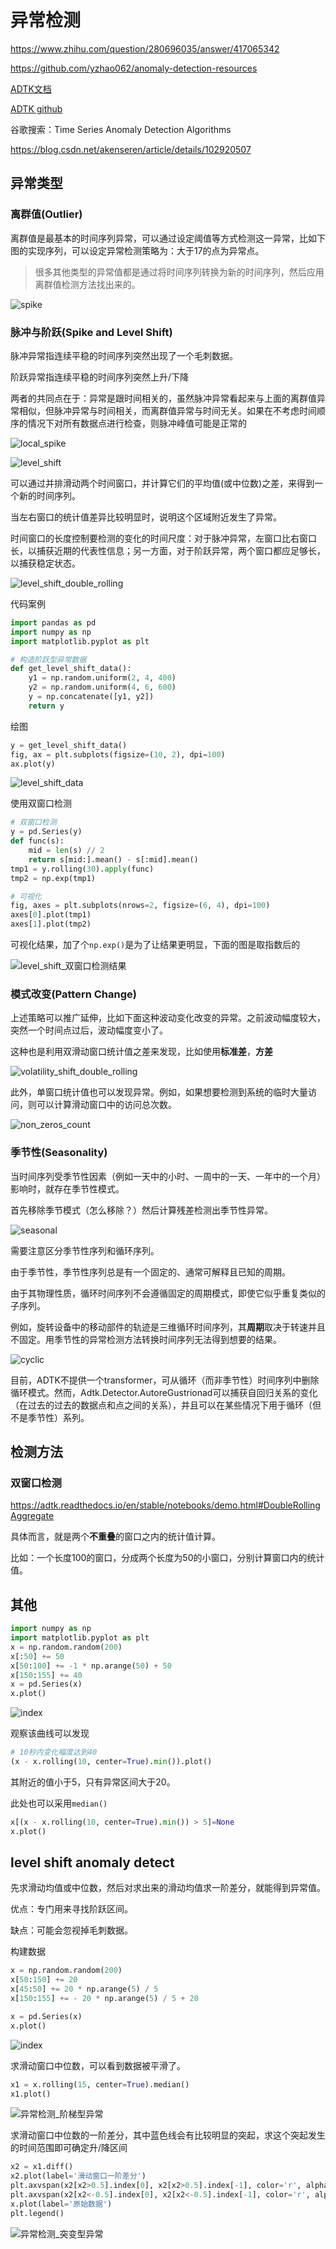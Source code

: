 # 异常检测

https://www.zhihu.com/question/280696035/answer/417065342

https://github.com/yzhao062/anomaly-detection-resources



[ADTK文档](https://adtk.readthedocs.io/en/stable/)

[ADTK github](https://github.com/odnura/adtk)

谷歌搜索：Time Series Anomaly Detection Algorithms

https://blog.csdn.net/akenseren/article/details/102920507

## 异常类型

### 离群值(Outlier)

离群值是最基本的时间序列异常，可以通过设定阈值等方式检测这一异常，比如下图的实现序列，可以设定异常检测策略为：大于17的点为异常点。

> 很多其他类型的异常值都是通过将时间序列转换为新的时间序列，然后应用离群值检测方法找出来的。

![spike](images/spike.png)

### 脉冲与阶跃(Spike and Level Shift)



脉冲异常指连续平稳的时间序列突然出现了一个毛刺数据。

阶跃异常指连续平稳的时间序列突然上升/下降

两者的共同点在于：异常是跟时间相关的，虽然脉冲异常看起来与上面的离群值异常相似，但脉冲异常与时间相关，而离群值异常与时间无关。如果在不考虑时间顺序的情况下对所有数据点进行检查，则脉冲峰值可能是正常的

![local_spike](images/local_spike.png)

![level_shift](images/level_shift.png)

可以通过并排滑动两个时间窗口，并计算它们的平均值(或中位数)之差，来得到一个新的时间序列。

当左右窗口的统计值差异比较明显时，说明这个区域附近发生了异常。

时间窗口的长度控制要检测的变化的时间尺度：对于脉冲异常，左窗口比右窗口长，以捕获近期的代表性信息；另一方面，对于阶跃异常，两个窗口都应足够长，以捕获稳定状态。

![level_shift_double_rolling](images/level_shift_double_rolling.png)

代码案例

```python
import pandas as pd
import numpy as np
import matplotlib.pyplot as plt

# 构造阶跃型异常数据
def get_level_shift_data():
    y1 = np.random.uniform(2, 4, 400)
    y2 = np.random.uniform(4, 6, 600)
    y = np.concatenate([y1, y2])
    return y
```

绘图

```python
y = get_level_shift_data()
fig, ax = plt.subplots(figsize=(10, 2), dpi=100)
ax.plot(y)
```

![level_shift_data](images/level_shift_data.png)

使用双窗口检测

```python
# 双窗口检测
y = pd.Series(y)
def func(s):
    mid = len(s) // 2
    return s[mid:].mean() - s[:mid].mean()
tmp1 = y.rolling(30).apply(func)
tmp2 = np.exp(tmp1)

# 可视化
fig, axes = plt.subplots(nrows=2, figsize=(6, 4), dpi=100)
axes[0].plot(tmp1)
axes[1].plot(tmp2)
```

可视化结果，加了个`np.exp()`是为了让结果更明显，下面的图是取指数后的

![level_shift_双窗口检测结果](images/level_shift_双窗口检测结果.png)

### 模式改变(Pattern Change)

上述策略可以推广延伸，比如下面这种波动变化改变的异常。之前波动幅度较大，突然一个时间点过后，波动幅度变小了。

这种也是利用双滑动窗口统计值之差来发现，比如使用**标准差**，**方差**

![volatility_shift_double_rolling](images/volatility_shift_double_rolling.png)

此外，单窗口统计值也可以发现异常。例如，如果想要检测到系统的临时大量访问，则可以计算滑动窗口中的访问总次数。

![non_zeros_count](images/non_zeros_count.png)

### 季节性(Seasonality)

当时间序列受季节性因素（例如一天中的小时、一周中的一天、一年中的一个月）影响时，就存在季节性模式。

首先移除季节模式（怎么移除？）然后计算残差检测出季节性异常。

![seasonal](images/seasonal.png)

需要注意区分季节性序列和循环序列。

由于季节性，季节性序列总是有一个固定的、通常可解释且已知的周期。

由于其物理性质，循环时间序列不会遵循固定的周期模式，即使它似乎重复类似的子序列。

例如，旋转设备中的移动部件的轨迹是三维循环时间序列，其**周期**取决于转速并且不固定。用季节性的异常检测方法转换时间序列无法得到想要的结果。

![cyclic](images/cyclic.png)

目前，ADTK不提供一个transformer，可从循环（而非季节性）时间序列中删除循环模式。然而，Adtk.Detector.AutoreGustrionad可以捕获自回归关系的变化（在过去的过去的数据点和点之间的关系），并且可以在某些情况下用于循环（但不是季节性）系列。

## 检测方法

### 双窗口检测

https://adtk.readthedocs.io/en/stable/notebooks/demo.html#DoubleRollingAggregate

具体而言，就是两个**不重叠**的窗口之内的统计值计算。

比如：一个长度100的窗口，分成两个长度为50的小窗口，分别计算窗口内的统计值。



## 其他

```python
import numpy as np
import matplotlib.pyplot as plt
x = np.random.random(200)
x[:50] += 50
x[50:100] += -1 * np.arange(50) + 50
x[150:155] += 40
x = pd.Series(x)
x.plot()
```

![index](images/index.png)

观察该曲线可以发现

```python
# 10秒内变化幅度达到40
(x - x.rolling(10, center=True).min()).plot()
```



其附近的值小于5，只有异常区间大于20。

此处也可以采用`median()`

```python
x[(x - x.rolling(10, center=True).min()) > 5]=None
x.plot()
```

## level shift anomaly detect

先求滑动均值或中位数，然后对求出来的滑动均值求一阶差分，就能得到异常值。

优点：专门用来寻找阶跃区间。

缺点：可能会忽视掉毛刺数据。

构建数据

```python
x = np.random.random(200)
x[50:150] += 20
x[45:50] += 20 * np.arange(5) / 5
x[150:155] += - 20 * np.arange(5) / 5 + 20

x = pd.Series(x)
x.plot()
```

![index](images/index-16369669671961.png)

求滑动窗口中位数，可以看到数据被平滑了。

```python
x1 = x.rolling(15, center=True).median()
x1.plot()
```

![异常检测_阶梯型异常](images/异常检测_阶梯型异常.png)

求滑动窗口中位数的一阶差分，其中蓝色线会有比较明显的突起，求这个突起发生的时间范围即可确定升/降区间

```python
x2 = x1.diff()
x2.plot(label='滑动窗口一阶差分')
plt.axvspan(x2[x2>0.5].index[0], x2[x2>0.5].index[-1], color='r', alpha=.3)
plt.axvspan(x2[x2<-0.5].index[0], x2[x2<-0.5].index[-1], color='r', alpha=.3, label='升/降区间')
x.plot(label='原始数据')
plt.legend()
```



![异常检测_突变型异常](images/异常检测_突变型异常.png)

